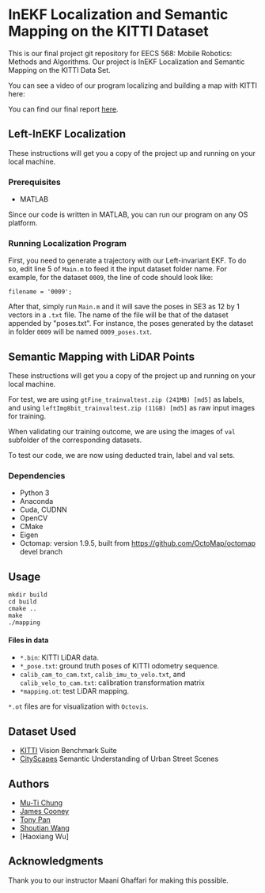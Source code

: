 # InEKF Localization and Semantic Mapping on the KITTI Dataset

This is our final project git repository for EECS 568: Mobile Robotics: Methods and Algorithms. Our project is InEKF Localization and Semantic Mapping on the KITTI Data Set.

You can see a video of our program localizing and building a map with KITTI here:

You can find our final report [here](https://www.overleaf.com/read/wpzrydmcjzbj).

## Left-InEKF Localization

These instructions will get you a copy of the project up and running on your local machine.

### Prerequisites

* MATLAB

Since our code is written in MATLAB, you can run our program on any OS platform.

### Running Localization Program

First, you need to generate a trajectory with our Left-invariant EKF. To do so, edit line 5 of `Main.m` to feed it the input dataset folder name. For example, for the dataset `0009`, the line of code should look like:

```
filename = '0009';
```

After that, simply run `Main.m` and it will save the poses in SE3 as 12 by 1 vectors in a `.txt` file. The name of the file will be that of the dataset appended by "poses.txt". For instance, the poses generated by the dataset in folder `0009` will be named `0009_poses.txt`.

## Semantic Mapping with LiDAR Points

These instructions will get you a copy of the project up and running on your local machine.

For test, we are using `gtFine_trainvaltest.zip (241MB) [md5]` as labels, and using `leftImg8bit_trainvaltest.zip (11GB) [md5]` as raw input images for training.

When validating our training outcome, we are using the images of `val` subfolder of the corresponding datasets.

To test our code, we are now using deducted train, label and val sets.

### Dependencies

* Python 3
* Anaconda
* Cuda, CUDNN
* OpenCV
* CMake
* Eigen
* Octomap: version 1.9.5, built from https://github.com/OctoMap/octomap devel branch

## Usage

```
mkdir build
cd build
cmake ..
make
./mapping
```

#### Files in data

* `*.bin`: KITTI LiDAR data.
* `*_pose.txt`: ground truth poses of KITTI odometry sequence.
* `calib_cam_to_cam.txt`, `calib_imu_to_velo.txt`, and `calib_velo_to_cam.txt`: calibration transformation matrix
* `*mapping.ot`: test LiDAR mapping.

`*.ot` files are for visualization with `Octovis`.


## Dataset Used

* [KITTI](http://www.cvlibs.net/datasets/kitti/) Vision Benchmark Suite
* [CityScapes](https://www.cityscapes-dataset.com/downloads/) Semantic Understanding of Urban Street Scenes

## Authors

* [Mu-Ti Chung](https://github.com/mutichung)
* [James Cooney](https://github.com/jpc4kp)
* [Tony Pan](https://github.com/tonypan2000)
* [Shoutian Wang](https://github.com/BoomSky0416)
* [Haoxiang Wu]

## Acknowledgments

Thank you to our instructor Maani Ghaffari for making this possible.
